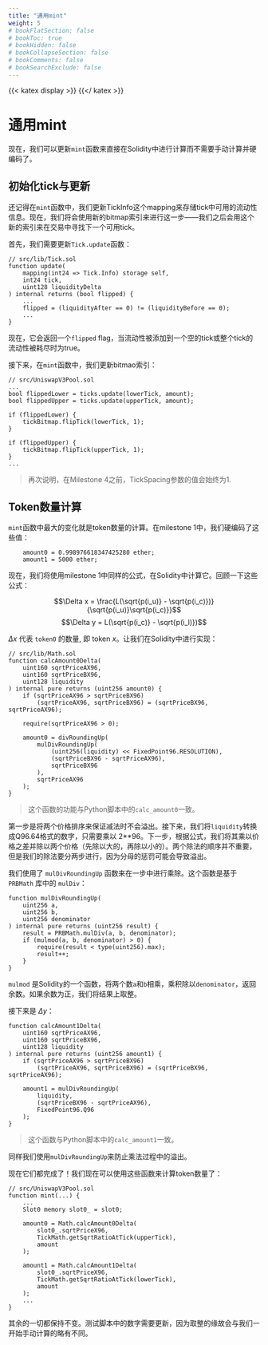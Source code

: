 ```yaml
---
title: "通用mint"
weight: 5
# bookFlatSection: false
# bookToc: true
# bookHidden: false
# bookCollapseSection: false
# bookComments: false
# bookSearchExclude: false
---
```


{{< katex display >}} {{</ katex >}}

# 通用mint

现在，我们可以更新`mint`函数来直接在Solidity中进行计算而不需要手动计算并硬编码了。

## 初始化tick与更新

还记得在`mint`函数中，我们更新TickInfo这个mapping来存储tick中可用的流动性信息。现在，我们将会使用新的bitmap索引来进行这一步——我们之后会用这个新的索引来在交易中寻找下一个可用tick。

首先，我们需要更新`Tick.update`函数：

```solidity
// src/lib/Tick.sol
function update(
    mapping(int24 => Tick.Info) storage self,
    int24 tick,
    uint128 liquidityDelta
) internal returns (bool flipped) {
    ...
    flipped = (liquidityAfter == 0) != (liquidityBefore == 0);
    ...
}
```

现在，它会返回一个`flipped` flag，当流动性被添加到一个空的tick或整个tick的流动性被耗尽时为true。

接下来，在`mint`函数中，我们更新bitmao索引：

```solidity
// src/UniswapV3Pool.sol
...
bool flippedLower = ticks.update(lowerTick, amount);
bool flippedUpper = ticks.update(upperTick, amount);

if (flippedLower) {
    tickBitmap.flipTick(lowerTick, 1);
}

if (flippedUpper) {
    tickBitmap.flipTick(upperTick, 1);
}
...
```

> 再次说明，在Milestone 4之前，TickSpacing参数的值会始终为1.

## Token数量计算

`mint`函数中最大的变化就是token数量的计算。在milestone 1中，我们硬编码了这些值：

```solidity
    amount0 = 0.998976618347425280 ether;
    amount1 = 5000 ether;
```

现在，我们将使用milestone 1中同样的公式，在Solidity中计算它。回顾一下这些公式：

$$\Delta x = \frac{L(\sqrt{p(i_u)} - \sqrt{p(i_c)})}{\sqrt{p(i_u)}\sqrt{p(i_c)}}$$
$$\Delta y = L(\sqrt{p(i_c)} - \sqrt{p(i_l)})$$

$\Delta x$ 代表 `token0` 的数量, 即 token $x$。让我们在Solidity中进行实现：
```solidity
// src/lib/Math.sol
function calcAmount0Delta(
    uint160 sqrtPriceAX96,
    uint160 sqrtPriceBX96,
    uint128 liquidity
) internal pure returns (uint256 amount0) {
    if (sqrtPriceAX96 > sqrtPriceBX96)
        (sqrtPriceAX96, sqrtPriceBX96) = (sqrtPriceBX96, sqrtPriceAX96);

    require(sqrtPriceAX96 > 0);

    amount0 = divRoundingUp(
        mulDivRoundingUp(
            (uint256(liquidity) << FixedPoint96.RESOLUTION),
            (sqrtPriceBX96 - sqrtPriceAX96),
            sqrtPriceBX96
        ),
        sqrtPriceAX96
    );
}
```
> 这个函数的功能与Python脚本中的`calc_amount0`一致。

第一步是将两个价格排序来保证减法时不会溢出。接下来，我们将`liquidity`转换成Q96.64格式的数字，只需要乘以 2**96。下一步，根据公式，我们将其乘以价格之差并除以两个价格（先除以大的，再除以小的）。两个除法的顺序并不重要，但是我们的除法要分两步进行，因为分母的惩罚可能会导致溢出。

我们使用了 `mulDivRoundingUp` 函数来在一步中进行乘除。这个函数是基于 `PRBMath` 库中的 `mulDiv`：

```solidity
function mulDivRoundingUp(
    uint256 a,
    uint256 b,
    uint256 denominator
) internal pure returns (uint256 result) {
    result = PRBMath.mulDiv(a, b, denominator);
    if (mulmod(a, b, denominator) > 0) {
        require(result < type(uint256).max);
        result++;
    }
}
```

`mulmod` 是Solidity的一个函数，将两个数`a`和`b`相乘，乘积除以`denominator`，返回余数。如果余数为正，我们将结果上取整。

接下来是 $\Delta y$：
```solidity
function calcAmount1Delta(
    uint160 sqrtPriceAX96,
    uint160 sqrtPriceBX96,
    uint128 liquidity
) internal pure returns (uint256 amount1) {
    if (sqrtPriceAX96 > sqrtPriceBX96)
        (sqrtPriceAX96, sqrtPriceBX96) = (sqrtPriceBX96, sqrtPriceAX96);

    amount1 = mulDivRoundingUp(
        liquidity,
        (sqrtPriceBX96 - sqrtPriceAX96),
        FixedPoint96.Q96
    );
}
```
> 这个函数与Python脚本中的`calc_amount1`一致。

同样我们使用`mulDivRoundingUp`来防止乘法过程中的溢出。

现在它们都完成了！我们现在可以使用这些函数来计算token数量了：

```solidity
// src/UniswapV3Pool.sol
function mint(...) {
    ...
    Slot0 memory slot0_ = slot0;

    amount0 = Math.calcAmount0Delta(
        slot0_.sqrtPriceX96,
        TickMath.getSqrtRatioAtTick(upperTick),
        amount
    );

    amount1 = Math.calcAmount1Delta(
        slot0_.sqrtPriceX96,
        TickMath.getSqrtRatioAtTick(lowerTick),
        amount
    );
    ...
}
```

其余的一切都保持不变。测试脚本中的数字需要更新，因为取整的缘故会与我们一开始手动计算的略有不同。
